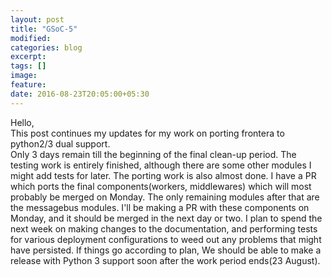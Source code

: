 ```yaml
---
layout: post
title: "GSoC-5"
modified:
categories: blog
excerpt:
tags: []
image:
feature:
date: 2016-08-23T20:05:00+05:30
---
```

Hello,  
This post continues my updates for my work on porting frontera to python2/3 dual support.  
Only 3 days remain till the beginning of the final clean-up period. The testing work is entirely finished, although there are some
other modules I might add tests for later. The porting work is also almost done. I have a PR which ports the final components(workers, middlewares) which will most probably be merged on Monday.
The only remaining modules after that are the messagebus modules. I'll be making a PR with these components on Monday, and it should be merged in the next day or two.
I plan to spend the next week on making changes to the documentation, and performing tests for various deployment configurations to weed out any problems that might have persisted.
If things go according to plan, We should be able to make a release with Python 3 support soon after the work period ends(23 August).
